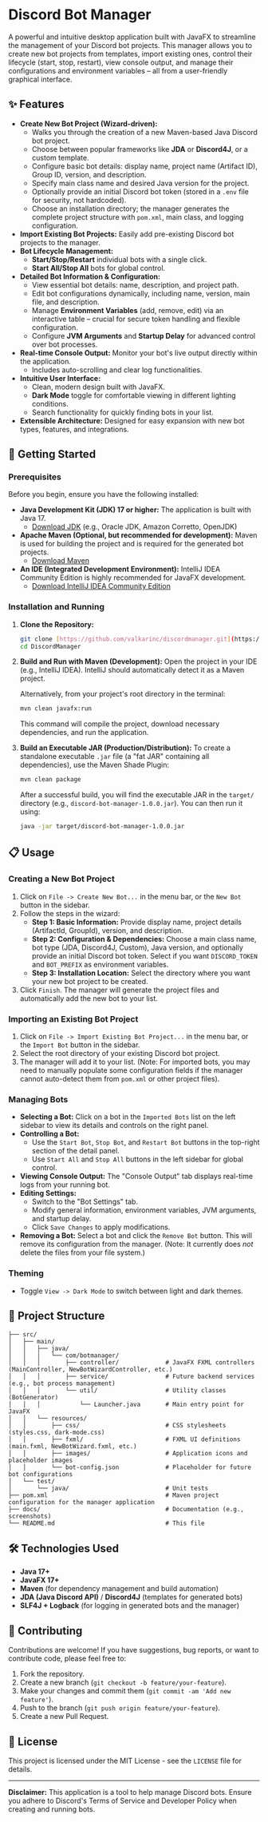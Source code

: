 # Discord Bot Manager

A powerful and intuitive desktop application built with JavaFX to streamline the management of your Discord bot projects. This manager allows you to create new bot projects from templates, import existing ones, control their lifecycle (start, stop, restart), view console output, and manage their configurations and environment variables – all from a user-friendly graphical interface.

## ✨ Features

* **Create New Bot Project (Wizard-driven):**
    * Walks you through the creation of a new Maven-based Java Discord bot project.
    * Choose between popular frameworks like **JDA** or **Discord4J**, or a custom template.
    * Configure basic bot details: display name, project name (Artifact ID), Group ID, version, and description.
    * Specify main class name and desired Java version for the project.
    * Optionally provide an initial Discord bot token (stored in a `.env` file for security, not hardcoded).
    * Choose an installation directory; the manager generates the complete project structure with `pom.xml`, main class, and logging configuration.
* **Import Existing Bot Projects:** Easily add pre-existing Discord bot projects to the manager.
* **Bot Lifecycle Management:**
    * **Start/Stop/Restart** individual bots with a single click.
    * **Start All/Stop All** bots for global control.
* **Detailed Bot Information & Configuration:**
    * View essential bot details: name, description, and project path.
    * Edit bot configurations dynamically, including name, version, main file, and description.
    * Manage **Environment Variables** (add, remove, edit) via an interactive table – crucial for secure token handling and flexible configuration.
    * Configure **JVM Arguments** and **Startup Delay** for advanced control over bot processes.
* **Real-time Console Output:** Monitor your bot's live output directly within the application.
    * Includes auto-scrolling and clear log functionalities.
* **Intuitive User Interface:**
    * Clean, modern design built with JavaFX.
    * **Dark Mode** toggle for comfortable viewing in different lighting conditions.
    * Search functionality for quickly finding bots in your list.
* **Extensible Architecture:** Designed for easy expansion with new bot types, features, and integrations.

## 🚀 Getting Started

### Prerequisites

Before you begin, ensure you have the following installed:

* **Java Development Kit (JDK) 17 or higher:** The application is built with Java 17.
    * [Download JDK](https://www.oracle.com/java/technologies/downloads/) (e.g., Oracle JDK, Amazon Corretto, OpenJDK)
* **Apache Maven (Optional, but recommended for development):** Maven is used for building the project and is required for the generated bot projects.
    * [Download Maven](https://maven.apache.org/download.cgi)
* **An IDE (Integrated Development Environment):** IntelliJ IDEA Community Edition is highly recommended for JavaFX development.
    * [Download IntelliJ IDEA Community Edition](https://www.jetbrains.com/idea/download/)

### Installation and Running

1.  **Clone the Repository:**
    ```bash
    git clone [https://github.com/valkarinc/discordmanager.git](https://github.com/valkarinc/discordmanager.git) # Replace with your repo URL
    cd DiscordManager
    ```

2.  **Build and Run with Maven (Development):**
    Open the project in your IDE (e.g., IntelliJ IDEA). IntelliJ should automatically detect it as a Maven project.

    Alternatively, from your project's root directory in the terminal:
    ```bash
    mvn clean javafx:run
    ```
    This command will compile the project, download necessary dependencies, and run the application.

3.  **Build an Executable JAR (Production/Distribution):**
    To create a standalone executable `.jar` file (a "fat JAR" containing all dependencies), use the Maven Shade Plugin:
    ```bash
    mvn clean package
    ```
    After a successful build, you will find the executable JAR in the `target/` directory (e.g., `discord-bot-manager-1.0.0.jar`). You can then run it using:
    ```bash
    java -jar target/discord-bot-manager-1.0.0.jar
    ```

## 📋 Usage

### Creating a New Bot Project

1.  Click on `File -> Create New Bot...` in the menu bar, or the `New Bot` button in the sidebar.
2.  Follow the steps in the wizard:
    * **Step 1: Basic Information:** Provide display name, project details (ArtifactId, GroupId), version, and description.
    * **Step 2: Configuration & Dependencies:** Choose a main class name, bot type (JDA, Discord4J, Custom), Java version, and optionally provide an initial Discord bot token. Select if you want `DISCORD_TOKEN` and `BOT_PREFIX` as environment variables.
    * **Step 3: Installation Location:** Select the directory where you want your new bot project to be created.
3.  Click `Finish`. The manager will generate the project files and automatically add the new bot to your list.

### Importing an Existing Bot Project

1.  Click on `File -> Import Existing Bot Project...` in the menu bar, or the `Import Bot` button in the sidebar.
2.  Select the root directory of your existing Discord bot project.
3.  The manager will add it to your list. (Note: For imported bots, you may need to manually populate some configuration fields if the manager cannot auto-detect them from `pom.xml` or other project files).

### Managing Bots

* **Selecting a Bot:** Click on a bot in the `Imported Bots` list on the left sidebar to view its details and controls on the right panel.
* **Controlling a Bot:**
    * Use the `Start Bot`, `Stop Bot`, and `Restart Bot` buttons in the top-right section of the detail panel.
    * Use `Start All` and `Stop All` buttons in the left sidebar for global control.
* **Viewing Console Output:** The "Console Output" tab displays real-time logs from your running bot.
* **Editing Settings:**
    * Switch to the "Bot Settings" tab.
    * Modify general information, environment variables, JVM arguments, and startup delay.
    * Click `Save Changes` to apply modifications.
* **Removing a Bot:** Select a bot and click the `Remove Bot` button. This will remove its configuration from the manager. (Note: It currently does *not* delete the files from your file system.)

### Theming

* Toggle `View -> Dark Mode` to switch between light and dark themes.

## 📁 Project Structure

```
├── src/
│   ├── main/
│   │   ├── java/
│   │   │   └── com/botmanager/
│   │   │       ├── controller/             # JavaFX FXML controllers (MainController, NewBotWizardController, etc.)
│   │   │       ├── service/                # Future backend services (e.g., bot process management)
│   │   │       └── util/                   # Utility classes (BotGenerator)
│   │   │           └── Launcher.java       # Main entry point for JavaFX
│   │   └── resources/
│   │       ├── css/                        # CSS stylesheets (styles.css, dark-mode.css)
│   │       ├── fxml/                       # FXML UI definitions (main.fxml, NewBotWizard.fxml, etc.)
│   │       ├── images/                     # Application icons and placeholder images
│   │       └── bot-config.json             # Placeholder for future bot configurations
│   └── test/
│       └── java/                           # Unit tests
├── pom.xml                                 # Maven project configuration for the manager application
├── docs/                                   # Documentation (e.g., screenshots)
└── README.md                               # This file
```

## 🛠️ Technologies Used

* **Java 17+**
* **JavaFX 17+**
* **Maven** (for dependency management and build automation)
* **JDA (Java Discord API)** / **Discord4J** (templates for generated bots)
* **SLF4J + Logback** (for logging in generated bots and the manager)

## 🤝 Contributing

Contributions are welcome! If you have suggestions, bug reports, or want to contribute code, please feel free to:

1.  Fork the repository.
2.  Create a new branch (`git checkout -b feature/your-feature`).
3.  Make your changes and commit them (`git commit -am 'Add new feature'`).
4.  Push to the branch (`git push origin feature/your-feature`).
5.  Create a new Pull Request.

## 📄 License

This project is licensed under the MIT License - see the `LICENSE` file for details.

---
**Disclaimer:** This application is a tool to help manage Discord bots. Ensure you adhere to Discord's Terms of Service and Developer Policy when creating and running bots.
